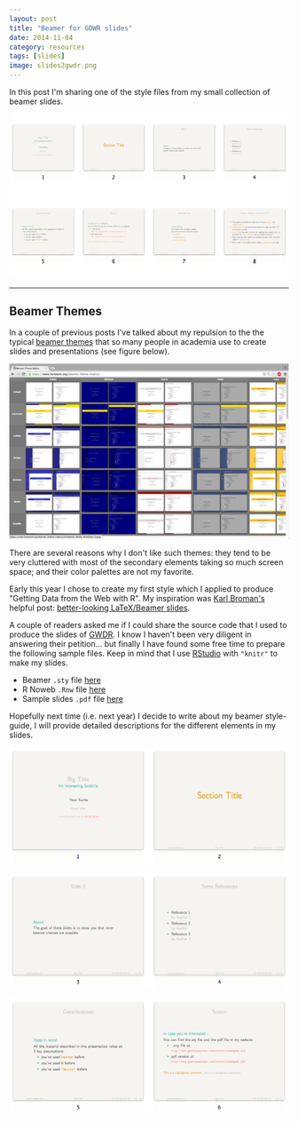 ```yaml
---
layout: post
title: "Beamer for GDWR slides"
date: 2014-11-04
category: resources
tags: [slides]
image: slides2gwdr.png
---
```


In this post I'm sharing one of the style files from my small collection of beamer slides.

<!--more-->

![](/images/blog/slides2gwdr.png)

<hr/>


## Beamer Themes

In a couple of previous posts I've talked about my repulsion to the the typical [beamer themes](https://www.hartwork.org/beamer-theme-matrix/) that so many people in academia 
use to create slides and presentations (see figure below).
 
![](/images/blog/beamer_themes.png)
 
There are several reasons why I don't like such themes: they tend to be very cluttered with
most of the secondary elements taking so much screen space; and their color palettes are 
not my favorite. 

Early this year I chose to create my first style which I applied to produce 
"Getting Data from the Web with R". My inspiration was 
[Karl Broman's](https://kbroman.wordpress.com/about/) helpful post:
[better-looking LaTeX/Beamer slides](https://kbroman.wordpress.com/2013/10/07/better-looking-latexbeamer-slides/).

A couple of readers asked me if I could share the source code that I used to produce the 
slides of [GWDR](/work/webdata). I know I haven't been very diligent in answering their 
petition... but finally I have found some free time to prepare the following sample files. 
Keep in mind that I use [RStudio](http://www.rstudio.com/) with ```"knitr"``` to make my slides.

- Beamer ```.sty``` file [here](/work/slides2gwdr.sty)
- R Noweb ```.Rnw``` file [here](/work/slides2gwdr.Rnw)
- Sample slides ```.pdf``` file [here](/work/slides2gwdr.pdf)

Hopefully next time (i.e. next year) I decide to write about my beamer style-guide, 
I will provide detailed descriptions for the different elements in my slides.

![](/images/blog/slides2gwdr_p1.png)

![](/images/blog/slides2gwdr_p2.png)

![](/images/blog/slides2gwdr_p3.png)

